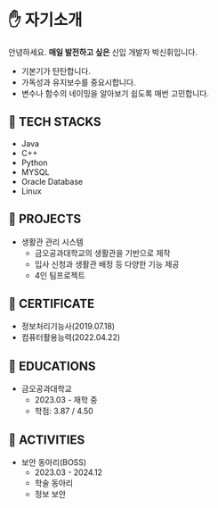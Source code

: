 # :hand: 자기소개
안녕하세요. __매일 발전하고 싶은__ 신입 개발자 박신휘입니다.
- 기본기가 탄탄합니다.
- 가독성과 유지보수를 중요시합니다.
- 변수나 함수의 네이밍을 알아보기 쉽도록 매번 고민합니다.

## :wrench: TECH STACKS
- Java
- C++
- Python
- MYSQL
- Oracle Database
- Linux

## :bookmark_tabs: PROJECTS
- 생활관 관리 시스템
  - 금오공과대학교의 생활관을 기반으로 제작
  - 입사 신청과 생활관 배정 등 다양한 기능 제공
  - 4인 팀프로젝트

## :identification_card: CERTIFICATE
- 정보처리기능사(2019.07.18)
- 컴퓨터활용능력(2022.04.22)

## :book: EDUCATIONS
- 금오공과대학교
  - 2023.03 - 재학 중
  - 학점: 3.87 / 4.50

## :running: ACTIVITIES
- 보안 동아리(BOSS)
  - 2023.03 - 2024.12
  - 학술 동아리
  - 정보 보안
